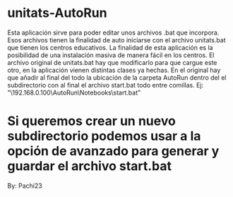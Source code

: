 # unitats-AutoRun
Esta aplicación sirve para poder editar unos archivos .bat que incorpora.
Esos archivos tienen la finalidad de auto iniciarse con el archivo unitats.bat que tienen los centros educativos.
La finalidad de esta aplicación es la posibilidad de una instalación masiva de manera fácil en los centros.
El archivo original de unitats.bat hay que modificarlo para que cargue este otro, en la aplicación vienen distintas clases ya hechas.
En el original hay que añadir al final del todo la ubicación de la carpeta AutoRun dentro del el subdirectorio con al final el archivo start.bat todo entre comillas.
Ej: "\\192.168.0.100\AutoRun\Notebooks\start.bat"

# Si queremos crear un nuevo subdirectorio podemos usar a la opción de avanzado para generar y guardar el archivo start.bat
By: Pachi23
